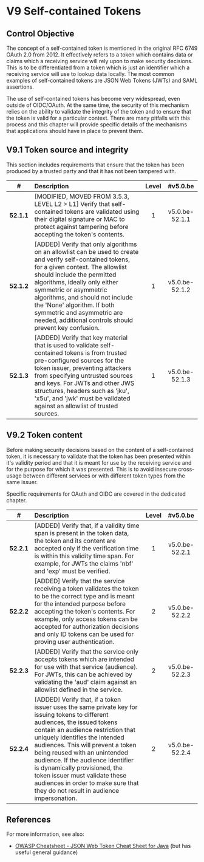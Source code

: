 # V9 Self-contained Tokens

## Control Objective

The concept of a self-contained token is mentioned in the original RFC 6749 OAuth 2.0 from 2012. It effectively refers to a token which contains data or claims which a receiving service will rely upon to make security decisions. This is to be differentiated from a token which is just an identifier which a receiving service will use to lookup data locally. The most common examples of self-contained tokens are JSON Web Tokens (JWTs) and SAML assertions.

The use of self-contained tokens has become very widespread, even outside of OIDC/OAuth. At the same time, the security of this mechanism relies on the ability to validate the integrity of the token and to ensure that the token is valid for a particular context. There are many pitfalls with this process and this chapter will provide specific details of the mechanisms that applications should have in place to prevent them.

## V9.1 Token source and integrity

This section includes requirements that ensure that the token has been produced by a trusted party and that it has not been tampered with.

| # | Description | Level | #v5.0.be |
| :---: | :--- | :---: | :---: |
| **52.1.1** | [MODIFIED, MOVED FROM 3.5.3, LEVEL L2 > L1] Verify that self-contained tokens are validated using their digital signature or MAC to protect against tampering before accepting the token's contents. | 1 | v5.0.be-52.1.1 |
| **52.1.2** | [ADDED] Verify that only algorithms on an allowlist can be used to create and verify self-contained tokens, for a given context. The allowlist should include the permitted algorithms, ideally only either symmetric or asymmetric algorithms, and should not include the 'None' algorithm. If both symmetric and asymmetric are needed, additional controls should prevent key confusion. | 1 | v5.0.be-52.1.2 |
| **52.1.3** | [ADDED] Verify that key material that is used to validate self-contained tokens is from trusted pre-configured sources for the token issuer, preventing attackers from specifying untrusted sources and keys. For JWTs and other JWS structures, headers such as 'jku', 'x5u', and 'jwk' must be validated against an allowlist of trusted sources. | 1 | v5.0.be-52.1.3 |

## V9.2 Token content

Before making security decisions based on the content of a self-contained token, it is necessary to validate that the token has been presented within it's validity period and that it is meant for use by the receiving service and for the purpose for which it was presented. This is to avoid insecure cross-usage between different services or with different token types from the same issuer.

Specific requirements for OAuth and OIDC are covered in the dedicated chapter.

| # | Description | Level | #v5.0.be |
| :---: | :--- | :---: | :---: |
| **52.2.1** | [ADDED] Verify that, if a validity time span is present in the token data, the token and its content are accepted only if the verification time is within this validity time span. For example, for JWTs the claims 'nbf' and 'exp' must be verified. | 1 | v5.0.be-52.2.1 |
| **52.2.2** | [ADDED] Verify that the service receiving a token validates the token to be the correct type and is meant for the intended purpose before accepting the token's contents. For example, only access tokens can be accepted for authorization decisions and only ID tokens can be used for proving user authentication. | 2 | v5.0.be-52.2.2 |
| **52.2.3** | [ADDED] Verify that the service only accepts tokens which are intended for use with that service (audience). For JWTs, this can be achieved by validating the 'aud' claim against an allowlist defined in the service. | 2 | v5.0.be-52.2.3 |
| **52.2.4** | [ADDED] Verify that, if a token issuer uses the same private key for issuing tokens to different audiences, the issued tokens contain an audience restriction that uniquely identifies the intended audiences. This will prevent a token being reused with an unintended audience. If the audience identifier is dynamically provisioned, the token issuer must validate these audiences in order to make sure that they do not result in audience impersonation. | 2 | v5.0.be-52.2.4 |

## References

For more information, see also:

* [OWASP Cheatsheet - JSON Web Token Cheat Sheet for Java](https://cheatsheetseries.owasp.org/cheatsheets/JSON_Web_Token_for_Java_Cheat_Sheet.html) (but has useful general guidance)
